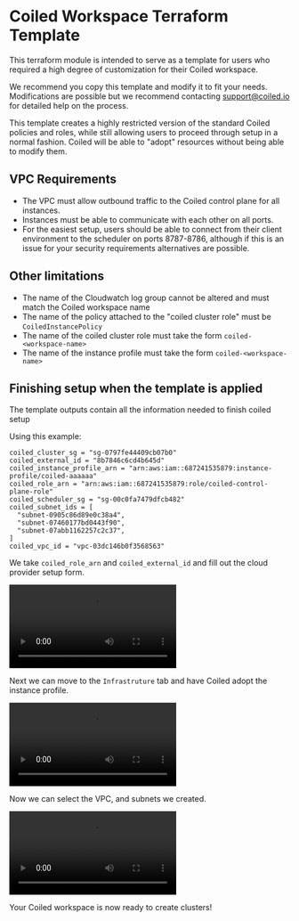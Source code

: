 # Coiled Workspace Terraform Template

This terraform module is intended to serve as a template for users who required a high degree of customization for their Coiled workspace.

We recommend you copy this template and modify it to fit your needs. Modifications are possible but we recommend contacting <support@coiled.io> for detailed help on the process.

This template creates a highly restricted version of the standard Coiled policies and roles, while still allowing users to proceed through setup in a normal fashion. Coiled will be able to "adopt" resources without being able to modify them.

## VPC Requirements

- The VPC must allow outbound traffic to the Coiled control plane for all instances.
- Instances must be able to communicate with each other on all ports.
- For the easiest setup, users should be able to connect from their client environment to the scheduler on ports 8787-8786, although if this is an issue for your security requirements alternatives are possible.

## Other limitations

- The name of the Cloudwatch log group cannot be altered and must match the Coiled workspace name
- The name of the policy attached to the "coiled cluster role" must be `CoiledInstancePolicy`
- The name of the coiled cluster role must take the form `coiled-<workspace-name>`
- The name of the instance profile must take the form `coiled-<workspace-name>`

## Finishing setup when the template is applied

The template outputs contain all the information needed to finish coiled setup

Using this example:

```shell
coiled_cluster_sg = "sg-0797fe44409cb07b0"
coiled_external_id = "8b7846c6cd4b645d"
coiled_instance_profile_arn = "arn:aws:iam::687241535879:instance-profile/coiled-aaaaaa"
coiled_role_arn = "arn:aws:iam::687241535879:role/coiled-control-plane-role"
coiled_scheduler_sg = "sg-00c0fa7479dfcb482"
coiled_subnet_ids = [
  "subnet-0905c86d89e0c38a4",
  "subnet-07460177bd0443f90",
  "subnet-07abb1162257c2c37",
]
coiled_vpc_id = "vpc-03dc146b0f3568563"
```

We take `coiled_role_arn` and `coiled_external_id` and fill out the cloud provider setup form.

![add-role-creds](./video/role.mp4)

Next we can move to the `Infrastruture` tab and have Coiled adopt the instance profile.

![adopt-global-infra](./video/global_infra.mp4)

Now we can select the VPC, and subnets we created.

![adopt-region-infra](./video/region.mp4)

Your Coiled workspace is now ready to create clusters!
